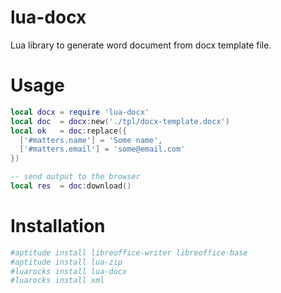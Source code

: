 # lua-docx
Lua library to generate word document from docx template file.


# Usage

```lua
local docx = require 'lua-docx'
local doc  = docx:new('./tpl/docx-template.docx')
local ok   = doc:replace({ 
  ['#matters.name'] = 'Some name',
  ['#matters.email'] = 'some@email.com'
})

-- send output to the browser
local res  = doc:download()
```

# Installation


```bash
#aptitude install libreoffice-writer libreoffice-base
#aptitude install lua-zip
#luarocks install lua-docx
#luarocks install xml
```
